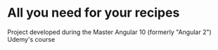# All you need for your recipes

Project developed during the Master Angular 10 (formerly "Angular 2") Udemy's course
